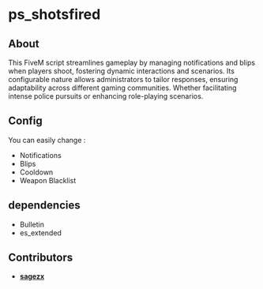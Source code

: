 # ps_shotsfired
## About

This FiveM script streamlines gameplay by managing notifications and blips when players shoot, 
fostering dynamic interactions and scenarios. Its configurable nature allows administrators to tailor
responses, ensuring adaptability across different gaming communities. Whether facilitating intense 
police pursuits or enhancing role-playing scenarios.
  
## Config

  You can easily change :
  * Notifications
  * Blips
  * Cooldown
  * Weapon Blacklist
  
## dependencies 

  * Bulletin
  * es_extended


## Contributors 
  * [**sagezx**](https://github.com/sagedevwork)
